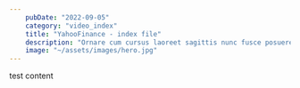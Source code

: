 ```yaml
---
    pubDate: "2022-09-05"
    category: "video_index"
    title: "YahooFinance - index file"
    description: "Ornare cum cursus laoreet sagittis nunc fusce posuere per euismod dis vehicula a, semper fames lacus maecenas dictumst pulvinar neque enim non potenti. Torquent hac sociosqu eleifend potenti."
    image: "~/assets/images/hero.jpg"
---
```



test content
